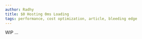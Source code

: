 ```yaml
---
author: Radhy
title: $0 Hosting 0ms Loading
tags: performance, cost optimization, article, bleeding edge
---
```


WIP
...
